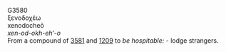 <body>
  <p>G3580<br>  ξενοδοχέω  <br> xenodocheō  <br><i>xen-od-okh-eh‘-o </i><br>From a compound of <a href="g3581.htm">3581</a> and <a href="g1209.htm">1209</a>  to <i>be</i> <i>hospitable:</i> - lodge strangers.<br></p>
 </body>